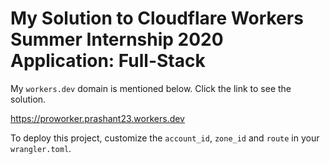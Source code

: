 # My Solution to Cloudflare Workers Summer Internship 2020 Application: Full-Stack

My `workers.dev` domain is mentioned below. Click the link to see the solution.

https://proworker.prashant23.workers.dev

To deploy this project, customize the `account_id`, `zone_id` and `route` in your `wrangler.toml`.
